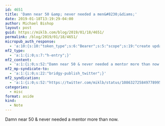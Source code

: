```yaml
---
id: 4651
title: 'Damn near 50 &amp; never needed a men&#8230;&diams;'
date: 2019-01-18T13:19:29-04:00
author: Michael Bishop
layout: post
guid: https://miklb.com/blog/2019/01/18/4651/
permalink: /blog/2019/01/18/4651/
micropub_auth_response:
  - 'a:10:{s:10:"token_type";s:6:"Bearer";s:5:"scope";s:19:"create update media";s:2:"me";s:18:"https://miklb.com/";s:9:"issued_by";s:45:"https://miklb.com/wp-json/indieauth/1.0/token";s:9:"client_id";s:21:"https://quill.p3k.io/";s:11:"client_name";s:5:"Quill";s:11:"client_icon";s:46:"https://quill.p3k.io/images/quill-icon-196.png";s:9:"issued_at";i:1547363104;s:4:"user";i:1;s:13:"last_accessed";i:1547835569;}'
mf2_type:
  - 'a:1:{i:0;s:7:"h-entry";}'
mf2_content:
  - 'a:1:{i:0;s:52:"Damn near 50 & never needed a mentor more than now. ";}'
mf2_mp-syndicate-to:
  - 'a:1:{i:0;s:22:"bridgy-publish_twitter";}'
mf2_syndication:
  - 'a:1:{i:0;s:52:"https://twitter.com/miklb/status/1086327258497789952";}'
categories:
  - misc
format: aside
kind:
  - Note
---
```

Damn near 50 &amp; never needed a mentor more than now. 